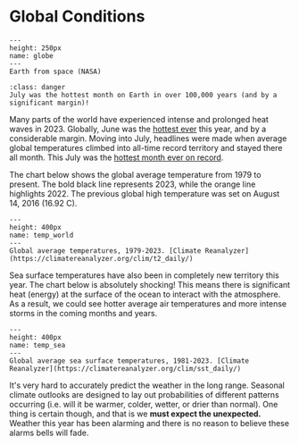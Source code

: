 # Global Conditions

```{figure} img/earth_nasa.jpg
---
height: 250px
name: globe
---
Earth from space (NASA)
```
```{admonition} **Off the Charts Heat** 
:class: danger
July was the hottest month on Earth in over 100,000 years (and by a significant margin)! 
```

Many parts of the world have experienced intense and prolonged heat waves in 2023. Globally, June was the [hottest ever](https://www.noaa.gov/news/earth-just-had-its-hottest-june-on-record) this year, and by a considerable margin. Moving into July, headlines were made when average global temperatures climbed into all-time record territory and stayed there all month. This July was the [hottest month ever on record](https://public.wmo.int/en/media/press-release/july-2023-set-be-hottest-month-record). 

The chart below shows the global average temperature from 1979 to present. The bold black line represents 2023, while the orange line highlights 2022. The previous global high temperature was set on August 14, 2016 (16.92 C). 

```{figure} img/cfsr_world.png
---
height: 400px
name: temp_world
---
Global average temperatures, 1979-2023. [Climate Reanalyzer](https://climatereanalyzer.org/clim/t2_daily/)
```

Sea surface temperatures have also been in completely new territory this year. The chart below is absolutely shocking! This means there is significant heat (energy) at the surface of the ocean to interact with the atmosphere. As a result, we could see hotter average air temperatures and more intense storms in the coming months and years. 

```{figure} img/world_sst.png
---
height: 400px
name: temp_sea
---
Global average sea surface temperatures, 1981-2023. [Climate Reanalyzer](https://climatereanalyzer.org/clim/sst_daily/)
```

It's very hard to accurately predict the weather in the long range. Seasonal climate outlooks are designed to lay out probabilities of different patterns occurring (i.e. will it be warmer, colder, wetter, or drier than normal). One thing is certain though, and that is we **must expect the unexpected.** Weather this year has been alarming and there is no reason to believe these alarms bells will fade.  
